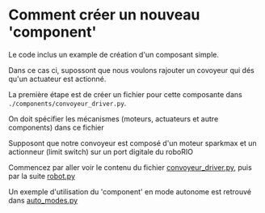 # Comment créer un nouveau 'component'

Le code inclus un example de création d'un composant simple.

Dans ce cas ci, supossont que nous voulons rajouter un covoyeur qui dés qu'un actuateur est actionné.

La première étape est de créer un fichier pour cette composante dans `./components/convoyeur_driver.py`.

On doit spécifier les mécanismes (moteurs, actuateurs et autre components) dans ce fichier

Supposont que notre convoyeur est composé d'un moteur sparkmax et un actionneur (limit switch) sur un port digitale du roboRIO

Commencez par aller voir le contenu du fichier [convoyeur_driver.py](./components/convoyeur_driver.py), puis par la suite [robot.py](./robot.py)

Un exemple d'utilisation du 'component' en mode autonome est retrouvé dans [auto_modes.py](./autonomous/auto_modes.py)
